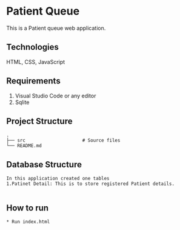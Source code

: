# Patient Queue


This is a Patient queue web application. 

## Technologies
HTML, CSS, JavaScript

## Requirements
1. Visual Studio Code or any editor
2. Sqlite

## Project Structure

```
.                             
├── src                     # Source files 
└── README.md
```

## Database Structure
```
In this application created one tables
1.Patinet Detail: This is to store registered Patient details.
 
```

## How to run
```
* Run index.html 
             
```



